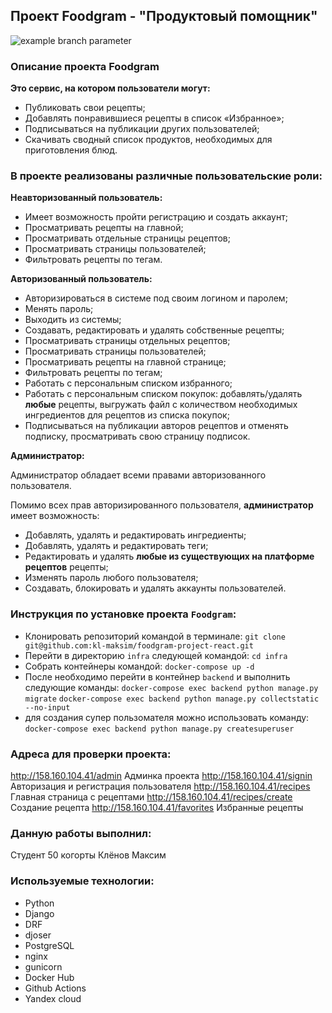 ## Проект Foodgram - "Продуктовый помощник"

![example branch parameter](https://github.com/kl-maksim/foodgram-project-react/actions/workflows/foodgram_workflow.yml/badge.svg?branch=master)

### Описание проекта Foodgram 

**Это сервис, на котором пользователи могут:**

- Публиковать свои рецепты;
- Добавлять понравившиеся рецепты в список «Избранное»;
- Подписываться на публикации других пользователей;
- Скачивать сводный список продуктов, необходимых для приготовления блюд. 

### В проекте реализованы различные пользовательские роли:

**Неавторизованный пользователь:**

- Имеет возможность пройти регистрацию и создать аккаунт;
- Просматривать рецепты на главной;
- Просматривать отдельные страницы рецептов;
- Просматривать страницы пользователей;
- Фильтровать рецепты по тегам.

**Авторизованный пользователь:**

- Авторизироваться в системе под своим логином и паролем;
- Менять пароль;
- Выходить из системы;
- Создавать, редактировать и удалять собственные рецепты;
- Просматривать страницы отдельных рецептов;
- Просматривать страницы пользователей;
- Просматривать рецепты на главной странице;
- Фильтровать рецепты по тегам;
- Работать с персональным списком избранного;
- Работать с персональным списком покупок: добавлять/удалять **любые** рецепты, выгружать файл с количеством необходимых ингредиентов для рецептов из списка покупок;
- Подписываться на публикации авторов рецептов и отменять подписку, просматривать свою страницу подписок.

**Администратор:**

Администратор обладает всеми правами авторизованного пользователя. 

Помимо всех прав авторизированного пользователя, **администратор** имеет возможность:
- Добавлять, удалять и редактировать ингредиенты;
- Добавлять, удалять и редактировать теги;
- Редактировать и удалять **любые из существующих на платформе рецептов** рецепты;
- Изменять пароль любого пользователя;
- Создавать, блокировать и удалять аккаунты пользователей.


### Инструкция по установке проекта ```Foodgram```:

- Клонировать репозиторий командой в терминале:
```git clone git@github.com:kl-maksim/foodgram-project-react.git```
- Перейти в директорию ```infra``` следующей командой:
```cd infra```
- Собрать контейнеры командой:
```docker-compose up -d```
- После необходимо перейти в контейнер ```backend``` и выполнить следующие команды:
```docker-compose exec backend python manage.py migrate```
```docker-compose exec backend python manage.py collectstatic --no-input```
- для создания супер пользомателя можно использовать команду:
```docker-compose exec backend python manage.py createsuperuser```

### Адреса для проверки проекта:

http://158.160.104.41/admin Админка проекта
http://158.160.104.41/signin Авторизация и регистрация пользователя
http://158.160.104.41/recipes Главная страница с рецептами
http://158.160.104.41/recipes/create Создание рецепта
http://158.160.104.41/favorites Избранные рецепты


### Данную работы выполнил:

Cтудент 50 когорты Клёнов Максим

### Используемые технологии:

- Python
- Django
- DRF
- djoser
- PostgreSQL
- nginx
- gunicorn
- Docker Hub
- Github Actions
- Yandex cloud
